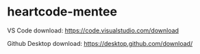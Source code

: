 # heartcode-mentee

VS Code download: https://code.visualstudio.com/download
 
Github Desktop download: https://desktop.github.com/download/
